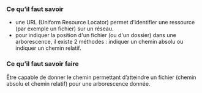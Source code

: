 ### Ce qu’il faut savoir

- une URL (Uniform Resource Locator) permet d'identifier une ressource (par exemple un fichier) sur un réseau.
- pour indiquer la position d'un fichier (ou d'un dossier) dans une arborescence, il existe 2 méthodes : indiquer un chemin absolu ou indiquer un chemin relatif.

### Ce qu’il faut savoir faire

Être capable de donner le chemin permettant d’atteindre un fichier (chemin absolu et chemin relatif) pour une arborescence donnée.